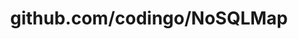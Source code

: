 ---
layout: post
title: github.com/codingo/NoSQLMap
categories: link
tags: [انگلیسی, برنامه‌نویسی]
---